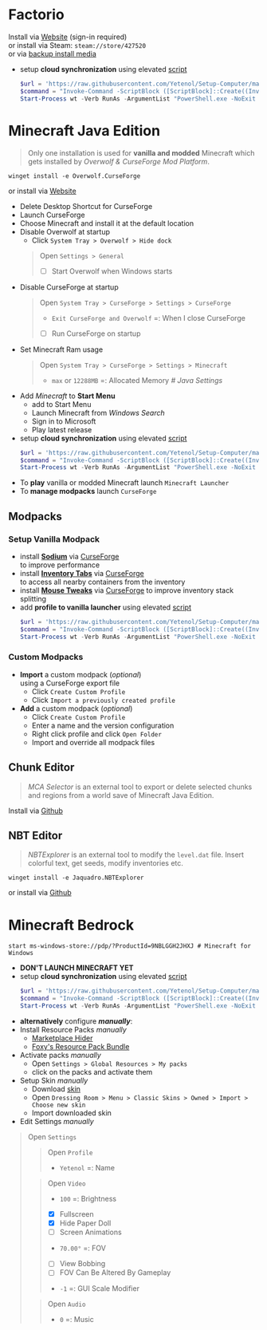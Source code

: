 # Factorio

Install via [Website](https://factorio.com/download) (sign-in required)  
or install via Steam: `steam://store/427520`  
or via [backup install media](https://onedrive.live.com/download?cid=1D2B2E681295AC2B&resid=1D2B2E681295AC2B%21419737&authkey=AG1w_3MTEaosDeQ)

- setup **cloud synchronization** using elevated [script](../scripts/Sync-Factorio.ps1)
  ```powershell
  $url = 'https://raw.githubusercontent.com/Yetenol/Setup-Computer/main/script/Sync-Factorio.ps1'
  $command = "Invoke-Command -ScriptBlock ([ScriptBlock]::Create((Invoke-WebRequest -Uri $url)))"
  Start-Process wt -Verb RunAs -ArgumentList "PowerShell.exe -NoExit -Command $command"
  ```

# Minecraft Java Edition

> Only one installation is used for **vanilla and modded** Minecraft
> which gets installed by _Overwolf & CurseForge Mod Platform_.  
```
winget install -e Overwolf.CurseForge
```
or install via [Website](https://download.curseforge.com/)

- Delete Desktop Shortcut for CurseForge
- Launch CurseForge
- Choose Minecraft and install it at the default location
- Disable Overwolf at startup
  - Click `System Tray > Overwolf > Hide dock`
  > Open `Settings > General`
  >- [ ] Start Overwolf when Windows starts
- Disable CurseForge at startup
  > Open `System Tray > CurseForge > Settings > CurseForge`
  > - `Exit CurseForge and Overwolf` =: When I close CurseForge
  > - [ ] Run CurseForge on startup
- Set Minecraft Ram usage
  > Open `System Tray > CurseForge > Settings > Minecraft`
  > - `max` or `12288MB` =: Allocated Memory _# Java Settings_
- Add _Minecraft_ to **Start Menu**  
  - add to Start Menu
  - Launch Minecraft from _Windows Search_
  - Sign in to Microsoft
  - Play latest release
- setup **cloud synchronization** using elevated [script](../scripts/Sync-MinecraftJava.ps1)
  ```powershell
  $url = 'https://raw.githubusercontent.com/Yetenol/Setup-Computer/main/script/Sync-MinecraftJava.ps1'
  $command = "Invoke-Command -ScriptBlock ([ScriptBlock]::Create((Invoke-WebRequest -Uri $url)))"
  Start-Process wt -Verb RunAs -ArgumentList "PowerShell.exe -NoExit -Command $command"
  ```
-  To **play** vanilla or modded Minecraft launch `Minecraft Launcher`  
-  To **manage modpacks** launch `CurseForge`  

## Modpacks

### Setup Vanilla Modpack
- install **[Sodium](https://www.curseforge.com/minecraft/mc-mods/sodium)**
  via [CurseForge](https://www.curseforge.com/minecraft/mc-mods/sodium/download?client=y)  
  to improve performance
- install **[Inventory Tabs](https://www.curseforge.com/minecraft/mc-mods/inventory-tabs-updated)**
  via [CurseForge](https://www.curseforge.com/minecraft/mc-mods/inventory-tabs-updated/download?client=y)  
  to access all nearby containers from the inventory
- install **[Mouse Tweaks](https://www.curseforge.com/minecraft/mc-mods/mouse-tweaks)**
  via [CurseForge](https://www.curseforge.com/minecraft/mc-mods/mouse-tweaks/download?client=y)
  to improve inventory stack splitting
- add **profile to vanilla launcher** using elevated [script](../scripts/Link-MinecraftFabric.ps1)
  ```powershell
  $url = 'https://raw.githubusercontent.com/Yetenol/Setup-Computer/main/script/Link-MinecraftFabric.ps1'
  $command = "Invoke-Command -ScriptBlock ([ScriptBlock]::Create((Invoke-WebRequest -Uri $url)))"
  Start-Process wt -Verb RunAs -ArgumentList "PowerShell.exe -NoExit -Command $command"
  ```

### Custom Modpacks
- **Import** a custom modpack (_optional_)  
  using a CurseForge export file
  - Click `Create Custom Profile`
  - Click `Import a previously created profile`
- **Add** a custom modpack (_optional_)  
  - Click `Create Custom Profile`
  - Enter a name and the version configuration
  - Right click profile and click `Open Folder`
  - Import and override all modpack files

## Chunk Editor
> _MCA Selector_ is an external tool to export or delete selected chunks and regions from a world save of Minecraft Java Edition.

Install via [Github](https://github.com/Querz/mcaselector/releases/latest)

## NBT Editor
> _NBTExplorer_ is an external tool to modify the `level.dat` file.
> Insert colorful text, get seeds, modify inventories etc.
```
winget install -e Jaquadro.NBTExplorer
```
or install via [Github](https://github.com/jaquadro/NBTExplorer/releases/latest)


# Minecraft Bedrock

```
start ms-windows-store://pdp/?ProductId=9NBLGGH2JHXJ # Minecraft for Windows
```
- **DON'T LAUNCH MINECRAFT YET**
- setup **cloud synchronization** using elevated [script](../scripts/Sync-MinecraftBedrock.ps1)
  ```powershell
  $url = 'https://raw.githubusercontent.com/Yetenol/Setup-Computer/main/script/Sync-MinecraftBedrock.ps1'
  $command = "Invoke-Command -ScriptBlock ([ScriptBlock]::Create((Invoke-WebRequest -Uri $url)))"
  Start-Process wt -Verb RunAs -ArgumentList "PowerShell.exe -NoExit -Command $command"
  ```
- **alternatively** configure **_manually_**:
- Install Resource Packs _manually_
    - [Marketplace Hider](https://mcpedl.com/marketplace-remover-resource-pack/)
    - [Foxy's Resource Pack Bundle](https://foxynotail.com/resource-packs/foxys-resource-pack/)
- Activate packs _manually_
  - Open `Settings > Global Resources > My packs`
  - click on the packs and activate them
- Setup Skin _manually_
  - Download [skin](https://minecraft.tools/download-skin/Yetenol)
  - Open `Dressing Room > Menu > Classic Skins > Owned > Import > Choose new skin`
  - Import downloaded skin
- Edit Settings _manually_  
> Open `Settings`
>> Open `Profile`
>> - `Yetenol` =: Name
>
>> Open `Video`
>> - `100` =: Brightness
>> - [x] Fullscreen
>> - [x] Hide Paper Doll
>> - [ ] Screen Animations
>> - `70.00°` =: FOV
>> - [ ] View Bobbing
>> - [ ] FOV Can Be Altered By Gameplay
>> - `-1` =: GUI Scale Modifier
>
>> Open `Audio`
>> - `0` =: Music